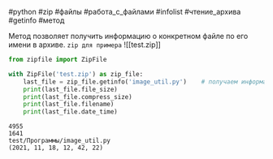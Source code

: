 #python #zip #файлы #работа_с_файлами #infolist #чтение_архива #getinfo #метод


Метод позволяет получить информацию о конкретном файле по его имени в архиве.
`zip для примера`
![[test.zip]]
```python
from zipfile import ZipFile

with ZipFile('test.zip') as zip_file:
    last_file = zip_file.getinfo('image_util.py')    # получаем информацию об отдельном файле
    print(last_file.file_size)
    print(last_file.compress_size)
    print(last_file.filename)
    print(last_file.date_time)
```
```
4955
1641
test/Программы/image_util.py
(2021, 11, 18, 12, 42, 22)
```
